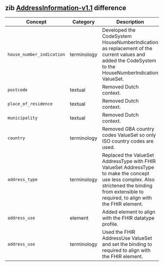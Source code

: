 ## zib [AddressInformation-v1.1](https://zibs.nl/wiki/AddressInformation-v1.1(2020EN)) difference

| Concept         | Category          | Description                             | 
|-----------------|-------------------|-----------------------------------------|
|`house_number_indication` | terminology | Developed the CodeSystem HouseNumberIndication as replacement of the current values and added the CodeSystem to the HouseNumberIndication ValueSet. |
|`postcode` | textual | Removed Dutch context.|
|`place_of_residence` | textual | Removed Dutch context.|
|`municipality` | textual | Removed Dutch context. |
|`country` | terminology | Removed GBA country codes ValueSet so only ISO country codes are used.|
|`address_type` | terminology | Replaced the ValueSet AddressType with FHIR ValueSet AddressType to make the concept use less complex. Also strictened the binding from extensible to required, to align with the FHIR element. |
|`address_use` | element | Added element to align with the FHIR datatype profile. |
|`address_use` | terminology | Used the FHIR AddressUse ValueSet  and set the binding to required to align with the FHIR element. |

